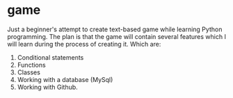 # game
Just a beginner's attempt to create text-based game while learning Python programming.
The plan is that the game will contain several features which I will learn during the process of creating it.
Which are:
1. Conditional statements
2. Functions
3. Classes
4. Working with a database (MySql)
5. Working with Github.

